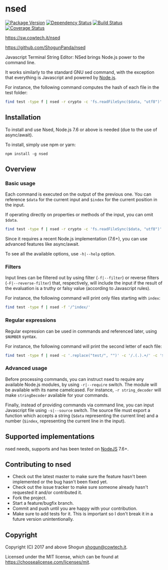 # nsed

[![Package Version](https://img.shields.io/npm/v/nsed.svg)](https://npmjs.com/package/nsed)
[![Dependency Status](https://img.shields.io/gemnasium/ShogunPanda/nsed.svg)](https://gemnasium.com/ShogunPanda/nsed)
[![Build Status](https://img.shields.io/travis/ShogunPanda/nsed.svg)](http://travis-ci.org/ShogunPanda/nsed)
[![Coverage Status](https://img.shields.io/coveralls/github/ShogunPanda/nsed.svg)](https://coveralls.io/github/ShogunPanda/nsed)

https://sw.cowtech.it/nsed

https://github.com/ShogunPanda/nsed

Javascript Terminal String Editor: NSed brings Node.js power to the command line.

It works similarly to the standard GNU sed command, with the exception that everything is Javascript and powered by [Node.js](https://nodejs.org).

For instance, the following command computes the hash of each file in the test folder:

```bash
find test -type f | nsed -r crypto -c 'fs.readFileSync($data, "utf8")' -c 'crypto.createHash("md5").update($data).digest("hex")'
```

## Installation

To install and use Nsed, Node.js 7.6 or above is needed (due to the use of async/await).

To install, simply use npm or yarn:

```
npm install -g nsed
```

## Overview

### Basic usage

Each command is executed on the output of the previous one. You can reference `$data` for the current input and `$index` for the current position in the input.

If operating directly on properties or methods of the input, you can omit `$data`.

```bash
find test -type f | nsed -r crypto -c 'fs.readFileSync($data, "utf8")' -c '.length'
```

Since it requires a recent Node.js implementation (7.6+), you can use advanced features like async/await.

To see all the available options, use `-h|--help` option.

### Filters

Input lines can be filtered out by using filter (`-f|--filter`) or reverse filters (`-F|--reverse-filter`) that, respectively, will include the input if the
result of the evaluation is a truthy or falsy value (according to Javascript rules).

For instance, the following command will print only files starting with `index`:

```bash
find test -type f | nsed -f '/^index/'
```

### Regular expressions

Regular expression can be used in commands and referenced later, using `$NUMBER` syntax.

For instance, the following command will print the second letter of each file:

```bash
find test -type f | nsed -c '.replace("test/", "")' -c '/.(.).+/' -c '$1'
```

### Advanced usage

Before processing commands, you can instruct nsed to require any available Node.js modules, by using `-r|--require` switch. The module will be available with
its name camelcased. For instance, `-r string_decoder` will make `stringDecoder` available for your commands.

Finally, instead of providing commands via command line, you can input Javascript file using `-s|--source` switch. The source file must export a function which
accepts a string (`$data` representing the current line) and a number (`$index`, representing the current line in the input).

## Supported implementations

nsed needs, supports and has been tested on [NodeJS](http://nodejs.org) 7.6+.

## Contributing to nsed

* Check out the latest master to make sure the feature hasn't been implemented or the bug hasn't been fixed yet.
* Check out the issue tracker to make sure someone already hasn't requested it and/or contributed it.
* Fork the project.
* Start a feature/bugfix branch.
* Commit and push until you are happy with your contribution.
* Make sure to add tests for it. This is important so I don't break it in a future version unintentionally.

## Copyright

Copyright (C) 2017 and above Shogun <shogun@cowtech.it>.

Licensed under the MIT license, which can be found at https://choosealicense.com/licenses/mit.
